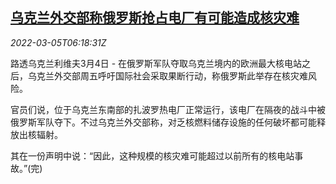 <!--1646461863000-->
[乌克兰外交部称俄罗斯抢占电厂有可能造成核灾难](https://cn.reuters.com/article/ukraine-foreign-ministry-ru-power-plant-idCNKBS2L206L)
------

<div><i>2022-03-05T06:18:31Z</i></div><p>路透乌克兰利维夫3月4日 - 在俄罗斯军队夺取乌克兰境内的欧洲最大核电站之后，乌克兰外交部周五呼吁国际社会采取果断行动，称俄罗斯此举存在核灾难风险。</p><p>官员们说，位于乌克兰东南部的扎波罗热电厂正常运行，该电厂在隔夜的战斗中被俄罗斯军队夺下。不过乌克兰外交部称，对乏核燃料储存设施的任何破坏都可能释放出核辐射。</p><p>其在一份声明中说：“因此，这种规模的核灾难可能超过以前所有的核电站事故。”(完)</p>
